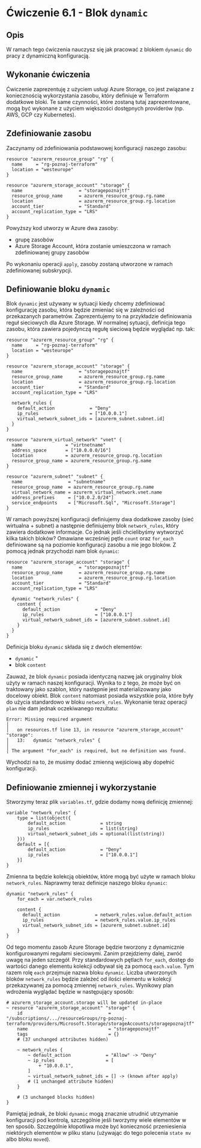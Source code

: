 # Ćwiczenie 6.1 - Blok `dynamic`
## Opis
W ramach tego ćwiczenia nauczysz się jak pracować z blokiem `dynamic` do pracy z dynamiczną konfiguracją.

## Wykonanie ćwiczenia
Ćwiczenie zaprezentuję z użyciem usługi Azure Storage, co jest związane z koniecznością wykorzystania zasobu, który definiuje w Terraform dodatkowe bloki. Te same czynności, które zostaną tutaj zaprezentowane, mogą być wykonane z użyciem większości dostępnych providerów (np. AWS, GCP czy Kubernetes).

## Zdefiniowanie zasobu
Zaczynamy od zdefiniowania podstawowej konfiguracji naszego zasobu:
```
resource "azurerm_resource_group" "rg" {
  name     = "rg-poznaj-terraform"
  location = "westeurope"
}

resource "azurerm_storage_account" "storage" {
  name                     = "storagepoznajtf"
  resource_group_name      = azurerm_resource_group.rg.name
  location                 = azurerm_resource_group.rg.location
  account_tier             = "Standard"
  account_replication_type = "LRS"
}
```
Powyższy kod utworzy w Azure dwa zasoby:
* grupę zasobów
* Azure Storage Account, która zostanie umieszczona w ramach zdefiniowanej grupy zasobów

Po wykonaniu operacji `apply`, zasoby zostaną utworzone w ramach zdefiniowanej subskrypcji.

## Definiowanie bloku `dynamic`
Blok `dynamic` jest używany w sytuacji kiedy chcemy zdefiniować konfigurację zasobu, która będzie zmieniać się w zależności od przekazanych parametrów. Zaprezentujemy to na przykładzie definiowania reguł sieciowych dla Azure Storage. W normalnej sytuacji, definicja tego zasobu, która zawiera pojedynczą regułę sieciową będzie wyglądać np. tak:
```
resource "azurerm_resource_group" "rg" {
  name     = "rg-poznaj-terraform"
  location = "westeurope"
}

resource "azurerm_storage_account" "storage" {
  name                     = "storagepoznajtf"
  resource_group_name      = azurerm_resource_group.rg.name
  location                 = azurerm_resource_group.rg.location
  account_tier             = "Standard"
  account_replication_type = "LRS"

  network_rules {
    default_action             = "Deny"
    ip_rules                   = ["10.0.0.1"]
    virtual_network_subnet_ids = [azurerm_subnet.subnet.id]
  }
}

resource "azurerm_virtual_network" "vnet" {
  name                = "virtnetname"
  address_space       = ["10.0.0.0/16"]
  location            = azurerm_resource_group.rg.location
  resource_group_name = azurerm_resource_group.rg.name
}

resource "azurerm_subnet" "subnet" {
  name                 = "subnetname"
  resource_group_name  = azurerm_resource_group.rg.name
  virtual_network_name = azurerm_virtual_network.vnet.name
  address_prefixes     = ["10.0.2.0/24"]
  service_endpoints    = ["Microsoft.Sql", "Microsoft.Storage"]
}
```
W ramach powyższej konfiguracji definiujemy dwa dodatkowe zasoby (sieć wirtualna + subnet) a następnie definiujemy blok `network_rules`, który zawiera dodatkowe informacje. Co jednak jeśli chcielibyśmy wytworzyć kilka takich bloków? Omawiane wcześniej pętle `count` oraz `for_each` definiowane są na poziomie konfiguracji zasobu a nie jego bloków. Z pomocą jednak przychodzi nam blok `dynamic`:
```
resource "azurerm_storage_account" "storage" {
  name                     = "storagepoznajtf"
  resource_group_name      = azurerm_resource_group.rg.name
  location                 = azurerm_resource_group.rg.location
  account_tier             = "Standard"
  account_replication_type = "LRS"

  dynamic "network_rules" {
    content {
      default_action             = "Deny"
      ip_rules                   = ["10.0.0.1"]
      virtual_network_subnet_ids = [azurerm_subnet.subnet.id]
    }
  }
}
```
Definicja bloku `dynamic` składa się z dwóch elementów:
* `dynamic` "<nazwa-bloku>
* blok `content`

Zauważ, że blok `dynamic` posiada identyczną nazwę jak oryginalny blok użyty w ramach naszej konfiguracji. Wynika to z tego, że może być on traktowany jako szablon, który następnie jest materializowany jako docelowy obiekt. Blok `content` natomiast posiada wszystkie pola, które były do użycia standardowo w bloku `network_rules`. Wykonanie teraz operacji `plan` nie dam jednak oczekiwanego rezultatu:
```
Error: Missing required argument
│
│   on resources.tf line 13, in resource "azurerm_storage_account" "storage":
│   13:   dynamic "network_rules" {
│
│ The argument "for_each" is required, but no definition was found.
```
Wychodzi na to, że musimy dodać zmienną wejściową aby dopełnić konfiguracji.

## Definiowanie zmiennej i wykorzystanie
Stworzymy teraz plik `variables.tf`, gdzie dodamy nową definicję zmiennej:
```
variable "network_rules" {
    type = list(object({
        default_action             = string
        ip_rules                   = list(string)
        virtual_network_subnet_ids = optional(list(string))
    }))
    default = [{
        default_action             = "Deny"
        ip_rules                   = ["10.0.0.1"]
    }]
}
```
Zmienna ta będzie kolekcją obiektów, które mogą być użyte w ramach bloku `network_rules`. Naprawmy teraz definicje naszego bloku `dynamic`:
```
dynamic "network_rules" {
    for_each = var.network_rules

    content {
      default_action             = network_rules.value.default_action
      ip_rules                   = network_rules.value.ip_rules
      virtual_network_subnet_ids = [azurerm_subnet.subnet.id]
    }
}
```
Od tego momentu zasob Azure Storage będzie tworzony z dynamicznie konfigurowanymi regułami sieciowymi. Zanim przejdziemy dalej, zwróć uwagę na jeden szczegół. Przy standardowych pętlach `for_each`, dostęp do wartości danego elementu kolekcji odbywał się za pomocą `each.value`. Tym razem rolę `each` przejmuje nazwa bloku `dynamic`. Liczba utworzonych bloków `network_rules` będzie zależeć od ilości elementu w kolekcji przekazywanej za pomocą zmiennej `network_rules`. Wynikowy plan wdrożenia wyglądać będzie w następujący sposób:
```
# azurerm_storage_account.storage will be updated in-place
~ resource "azurerm_storage_account" "storage" {
    id                                = "/subscriptions/.../resourceGroups/rg-poznaj-terraform/providers/Microsoft.Storage/storageAccounts/storagepoznajtf"
    name                              = "storagepoznajtf"
    tags                              = {}
    # (37 unchanged attributes hidden)

    ~ network_rules {
        ~ default_action             = "Allow" -> "Deny"
        ~ ip_rules                   = [
            + "10.0.0.1",
        ]
        ~ virtual_network_subnet_ids = [] -> (known after apply)
        # (1 unchanged attribute hidden)
    }

    # (3 unchanged blocks hidden)
}
```
Pamiętaj jednak, że bloki `dynamic` mogą znacznie utrudnić utrzymanie konfiguracji pod kontrolą, szczególnie jeśli tworzymy wiele elementów w ten sposób. Szczególnie kłopotliwa może być konieczność przeniesienia niektórych elementów w pliku stanu (używając do tego polecenia `state mv` albo bloku `moved`).